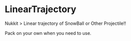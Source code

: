 # LinearTrajectory
Nukkit > Linear trajectory of SnowBall or Other Projectile!!

Pack on your own when you need to use.
